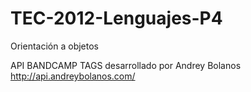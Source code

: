TEC-2012-Lenguajes-P4
=====================

Orientación a objetos

API BANDCAMP TAGS desarrollado por Andrey Bolanos
http://api.andreybolanos.com/